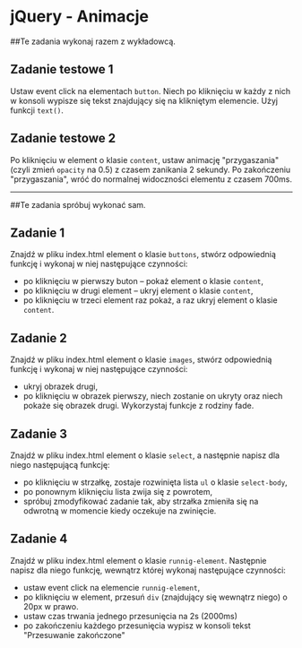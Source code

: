 # jQuery - Animacje

##Te zadania wykonaj razem z wykładowcą.

## Zadanie testowe 1
Ustaw event click na elementach ```button```. Niech po kliknięciu w każdy z nich w konsoli wypisze się tekst znajdujący się
na klikniętym elemencie. Użyj funkcji ```text()```.

## Zadanie testowe 2
Po kliknięciu w element o klasie ```content```, ustaw animację "przygaszania" (czyli zmień ```opacity``` na 0.5) z czasem zanikania 2 sekundy.
Po zakończeniu "przygaszania", wróć do normalnej widoczności elementu z czasem 700ms.

-----------------------------------------------------------------------------------------------------



##Te zadania spróbuj wykonać sam.

## Zadanie 1
Znajdź w pliku index.html element o klasie ```buttons```, stwórz odpowiednią funkcję i wykonaj w niej następujące czynności:
* po kliknięciu w pierwszy buton – pokaż element o klasie ```content```,
* po kliknięciu w drugi element – ukryj element o klasie ```content```,
* po kliknięciu w trzeci element raz pokaż, a raz ukryj element o klasie ```content```.

## Zadanie 2
Znajdź w pliku index.html element o klasie ```images```, stwórz odpowiednią funkcję i wykonaj w niej następujące czynności:
* ukryj obrazek drugi,
* po kliknięciu w obrazek pierwszy, niech zostanie on ukryty oraz niech pokaże się obrazek drugi.
Wykorzystaj funkcje z rodziny fade.


## Zadanie 3
Znajdź w pliku index.html element o klasie ```select```, a następnie napisz dla niego następującą funkcję:
* po kliknięciu w strzałkę, zostaje rozwinięta lista ```ul``` o klasie ```select-body```,
* po ponownym kliknięciu lista zwija się z powrotem,
* spróbuj zmodyfikować zadanie tak, aby strzałka zmieniła się na odwrotną w momencie kiedy oczekuje na zwinięcie.


## Zadanie 4
Znajdź w pliku index.html element o klasie ```runnig-element```. Następnie napisz dla niego funkcję, wewnątrz której wykonaj następujące czynności:
* ustaw event click na elemencie  ```runnig-element```,
* po kliknięciu w element, przesuń ```div``` (znajdujący się wewnątrz niego) o 20px w prawo.
* ustaw czas trwania jednego przesunięcia na 2s (2000ms)
* po zakończeniu każdego przesunięcia wypisz w konsoli tekst "Przesuwanie zakończone"
